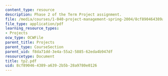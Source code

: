 ```yaml
---
content_type: resource
description: Phase 2 of the Term Project assignment.
file: /media/courses/1-040-project-management-spring-2004/8cf890464389a6392b5b28a9780e0126_tp2.pdf
file_type: application/pdf
learning_resource_types:
- Projects
ocw_type: OCWFile
parent_title: Projects
parent_type: CourseSection
parent_uid: f8da71dd-3e4a-55a2-5885-62eda4b947df
resourcetype: Document
title: tp2.pdf
uid: 8cf89046-4389-a639-2b5b-28a9780e0126
---
```

